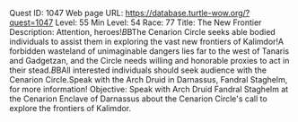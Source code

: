 Quest ID: 1047
Web page URL: https://database.turtle-wow.org/?quest=1047
Level: 55
Min Level: 54
Race: 77
Title: The New Frontier
Description: Attention, heroes!$B$BThe Cenarion Circle seeks able bodied individuals to assist them in exploring the vast new frontiers of Kalimdor!A forbidden wasteland of unimaginable dangers lies far to the west of Tanaris and Gadgetzan, and the Circle needs willing and honorable proxies to act in their stead.$B$BAll interested individuals should seek audience with the Cenarion Circle.Speak with the Arch Druid in Darnassus, Fandral Staghelm, for more information!
Objective: Speak with Arch Druid Fandral Staghelm at the Cenarion Enclave of Darnassus about the Cenarion Circle's call to explore the frontiers of Kalimdor.

